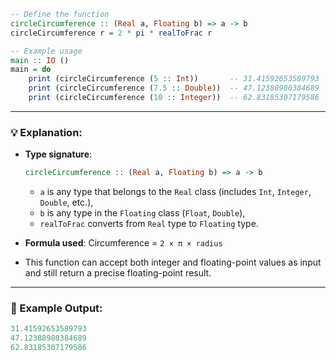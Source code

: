 ```haskell
-- Define the function
circleCircumference :: (Real a, Floating b) => a -> b
circleCircumference r = 2 * pi * realToFrac r

-- Example usage
main :: IO ()
main = do
    print (circleCircumference (5 :: Int))       -- 31.41592653589793
    print (circleCircumference (7.5 :: Double))  -- 47.12388980384689
    print (circleCircumference (10 :: Integer))  -- 62.83185307179586
```

---

### 💡 Explanation:

* **Type signature**:

  ```haskell
  circleCircumference :: (Real a, Floating b) => a -> b
  ```

  * `a` is any type that belongs to the `Real` class (includes `Int`, `Integer`, `Double`, etc.),
  * `b` is any type in the `Floating` class (`Float`, `Double`),
  * `realToFrac` converts from `Real` type to `Floating` type.

* **Formula used**:
  Circumference = `2 × π × radius`

* This function can accept both integer and floating-point values as input and still return a precise floating-point result.

---

### 🧪 Example Output:

```haskell
31.41592653589793
47.12388980384689
62.83185307179586
